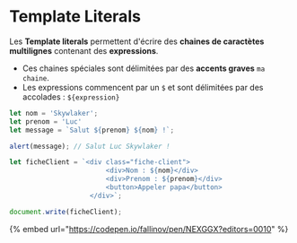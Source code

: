 # Template Literals

Les **Template literals** permettent d'écrire des **chaines de caractètes multilignes** contenant des **expressions**.

* Ces chaines spéciales sont délimitées par des **accents graves** ```ma chaine```.
* Les expressions commencent par un  `$` et sont délimitées par des accolades : `${expression}`

```typescript
let nom = 'Skywlaker';
let prenom = 'Luc'
let message = `Salut ${prenom} ${nom} !`;

alert(message); // Salut Luc Skywlaker !

let ficheClient = `<div class="fiche-client">
						<div>Nom : ${nom}</div>
				   		<div>Prenom : ${prenom}</div>
            	   		<button>Appeler papa</button>
                    </div>`;

document.write(ficheClient);
```

{% embed url="https://codepen.io/fallinov/pen/NEXGGX?editors=0010" %}

